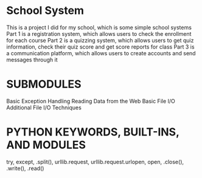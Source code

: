 # School System
This is a project I did for my school, which is some simple school systems
Part 1 is a registration system, which allows users to check the enrollment for each course
Part 2 is a quizzing system, which allows users to get quiz information, check their quiz score and get score reports for class
Part 3 is a communication platform, which allows users to create accounts and send messages through it

# SUBMODULES
Basic Exception Handling
Reading Data from the Web
Basic File I/O
Additional File I/O Techniques

# PYTHON KEYWORDS, BUILT-INS, AND MODULES
try, except, .split(), urllib.request, urllib.request.urlopen, open, .close(), .write(), .read()
